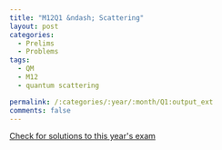 ```yaml
---
title: "M12Q1 &ndash; Scattering"
layout: post
categories:
  - Prelims
  - Problems
tags:
  - QM
  - M12
  - quantum scattering

permalink: /:categories/:year/:month/Q1:output_ext
comments: false
---
```

<object data="2012M1Q.pdf" type="application/pdf" width="100%" height="500"></object>
<div class="message"><a href='https://princetonprelim.com/prelim/29/'>Check for solutions to this year's exam</a></div>